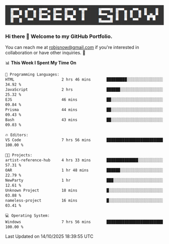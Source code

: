 <img alt="myname" src="assets/name.png" />

### Hi there 👋 Welcome to my GitHub Portfolio.
You can reach me at robjsnow@gmail.com if you're interested in collaboration or have other inquiries.  :briefcase:



<!--START_SECTION:waka-->
📊 **This Week I Spent My Time On** 

```text
💬 Programming Languages: 
HTML                     2 hrs 46 mins       █████████░░░░░░░░░░░░░░░░   34.92 % 
JavaScript               2 hrs               ██████░░░░░░░░░░░░░░░░░░░   25.32 % 
EJS                      46 mins             ██░░░░░░░░░░░░░░░░░░░░░░░   09.84 % 
Prisma                   44 mins             ██░░░░░░░░░░░░░░░░░░░░░░░   09.43 % 
Bash                     43 mins             ██░░░░░░░░░░░░░░░░░░░░░░░   09.03 % 

🔥 Editors: 
VS Code                  7 hrs 56 mins       █████████████████████████   100.00 % 

🐱‍💻 Projects: 
artist-reference-hub     4 hrs 33 mins       ██████████████░░░░░░░░░░░   57.31 % 
OAR                      1 hr 48 mins        ██████░░░░░░░░░░░░░░░░░░░   22.79 % 
NewParty                 1 hr                ███░░░░░░░░░░░░░░░░░░░░░░   12.61 % 
Unknown Project          18 mins             █░░░░░░░░░░░░░░░░░░░░░░░░   03.88 % 
nameless-project         16 mins             █░░░░░░░░░░░░░░░░░░░░░░░░   03.41 % 

💻 Operating System: 
Windows                  7 hrs 56 mins       █████████████████████████   100.00 % 
```


 Last Updated on 14/10/2025 18:39:55 UTC
<!--END_SECTION:waka-->

<!--
**robjsnow/robjsnow** is a ✨ _special_ ✨ repository because its `README.md` (this file) appears on your GitHub profile.

Here are some ideas to get you started:

- 🔭 I’m currently working on ...
- 🌱 I’m currently learning ...
- 👯 I’m looking to collaborate on ...
- 🤔 I’m looking for help with ...
- 💬 Ask me about ...
- 📫 How to reach me: ...
- 😄 Pronouns: ...
- ⚡ Fun fact: ...
-->


